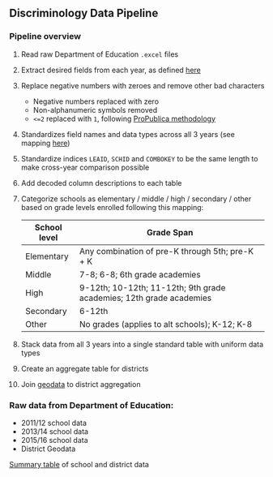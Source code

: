 ## Discriminology Data Pipeline

### Pipeline overview

1. Read raw Department of Education `.excel` files
2. Extract desired fields from each year, as defined [here](https://docs.google.com/spreadsheets/d/1Z7BwQ8Sd20Q57UsgkTzopSzbJy3hz2sq2qed4I9kkQI/edit#gid=1997820201)
3. Replace negative numbers with zeroes and remove other bad characters
   - Negative numbers replaced with zero
   - Non-alphanumeric symbols removed
   - `<=2` replaced with `1`, following [ProPublica methodology](https://projects.propublica.org/miseducation/methodology)
4. Standardizes field names and data types across all 3 years (see mapping [here](https://docs.google.com/spreadsheets/d/1JAyg1wv83FDjvOWV-zvrS8oWWRFRD6U5ZMnppoQpsoE/edit?usp=sharing))
5. Standardize indices `LEAID`, `SCHID` and `COMBOKEY` to be the same length to make cross-year comparison possible
6. Add decoded column descriptions to each table
7. Categorize schools as elementary / middle / high / secondary / other based on grade levels enrolled following this mapping:


   | School level  | Grade Span  |
   |---|---|
   | Elementary  | Any combination of pre-K through 5th; pre-K + K  |
   | Middle  | 7-8; 6-8; 6th grade academies  |
   | High  | 9-12th; 10-12th; 11-12th; 9th grade academies; 12th grade academies  |
   | Secondary  | 6-12th  |
   | Other  | No grades (applies to alt schools); K-12; K-8  |


8. Stack data from all 3 years into a single standard table with uniform data types
9. Create an aggregate table for districts
10. Join [geodata](https://nces.ed.gov/programs/edge/Geographic/SchoolLocations) to district aggregation




### Raw data from Department of Education:

- 2011/12 school data
- 2013/14 school data
- 2015/16 school data
- District Geodata

[Summary table](https://docs.google.com/spreadsheets/d/1h2x2jN24vmPVcQ2Ia72kezs0hD-E0xkjyIhXDCgMq5I/edit#gid=0) of school and district data



